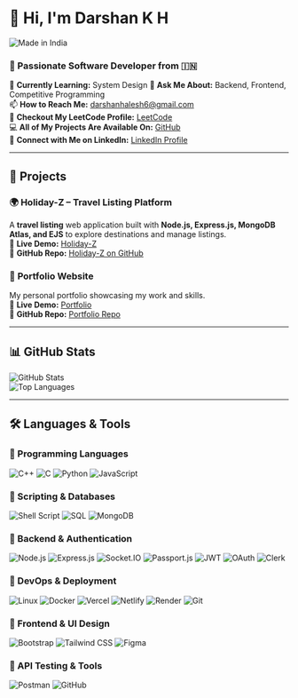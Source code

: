 # 👋 Hi, I'm Darshan K H  
![Made in India](https://img.shields.io/badge/Made%20in-%F0%9F%87%AE%F0%9F%87%B3-orange)

### 🚀 Passionate Software Developer from 🇮🇳


🌱 **Currently Learning:** System Design
💬 **Ask Me About:** Backend, Frontend, Competitive Programming  
📫 **How to Reach Me:** [darshanhalesh6@gmail.com](mailto:darshanhalesh6@gmail.com)  
🔗 **Checkout My LeetCode Profile:** [LeetCode](https://leetcode.com/u/darshan_halesh/)  
💻 **All of My Projects Are Available On:** [GitHub](https://github.com/darshanhalesh?tab=repositories)  
💼 **Connect with Me on LinkedIn:** [LinkedIn Profile](https://www.linkedin.com/in/darshan-halesh-021047260/)  

---

## 📌 Projects  

### 🌍 **Holiday-Z – Travel Listing Platform**  
A **travel listing** web application built with **Node.js, Express.js, MongoDB Atlas, and EJS** to explore destinations and manage listings.  
🔗 **Live Demo:** [Holiday-Z](https://holiday-z.onrender.com/listings)  
🔗 **GitHub Repo:** [Holiday-Z on GitHub](https://github.com/darshanhalesh/holiday-z)  

### 🚀 **Portfolio Website**  
My personal portfolio showcasing my work and skills.  
🔗 **Live Demo:** [Portfolio](https://darshankh.vercel.app)  
🔗 **GitHub Repo:** [Portfolio Repo](https://github.com/darshanhalesh/portfolio)  

---

## 📊 GitHub Stats  
![GitHub Stats](https://github-readme-stats.vercel.app/api?username=darshanhalesh&show_icons=true&theme=radical)  
![Top Languages](https://github-readme-stats.vercel.app/api/top-langs/?username=darshanhalesh&layout=compact&theme=radical)  

---

## 🛠️ Languages & Tools  

### 🔹 Programming Languages  
![C++](https://img.shields.io/badge/C++-00599C?style=flat&logo=c%2B%2B&logoColor=white)
![C](https://img.shields.io/badge/C-00599C?style=flat&logo=c&logoColor=white)
![Python](https://img.shields.io/badge/Python-3776AB?style=flat&logo=python&logoColor=white)
![JavaScript](https://img.shields.io/badge/JavaScript-F7DF1E?style=flat&logo=javascript&logoColor=black)

### 🔹 Scripting & Databases  
![Shell Script](https://img.shields.io/badge/Shell_Script-4EAA25?style=flat&logo=gnu-bash&logoColor=white)
![SQL](https://img.shields.io/badge/SQL-336791?style=flat&logo=postgresql&logoColor=white)
![MongoDB](https://img.shields.io/badge/MongoDB-47A248?style=flat&logo=mongodb&logoColor=white)

### 🔹 Backend & Authentication  
![Node.js](https://img.shields.io/badge/Node.js-339933?style=flat&logo=node.js&logoColor=white)
![Express.js](https://img.shields.io/badge/Express.js-000000?style=flat&logo=express&logoColor=white)
![Socket.IO](https://img.shields.io/badge/Socket.IO-010101?style=flat&logo=socket.io&logoColor=white)
![Passport.js](https://img.shields.io/badge/Passport.js-34E27A?style=flat&logo=passport&logoColor=white)
![JWT](https://img.shields.io/badge/JSON_Web_Token-000000?style=flat&logo=jsonwebtokens&logoColor=white)
![OAuth](https://img.shields.io/badge/OAuth-3A3A3A?style=flat&logo=oauth&logoColor=white)
![Clerk](https://img.shields.io/badge/Clerk-181717?style=flat&logo=clerk&logoColor=white)

### 🔹 DevOps & Deployment  
![Linux](https://img.shields.io/badge/Linux-FCC624?style=flat&logo=linux&logoColor=black)
![Docker](https://img.shields.io/badge/Docker-2496ED?style=flat&logo=docker&logoColor=white)
![Vercel](https://img.shields.io/badge/Vercel-000000?style=flat&logo=vercel&logoColor=white)
![Netlify](https://img.shields.io/badge/Netlify-00C7B7?style=flat&logo=netlify&logoColor=white)
![Render](https://img.shields.io/badge/Render-46E3B7?style=flat&logo=render&logoColor=black)
![Git](https://img.shields.io/badge/Git-F05032?style=flat&logo=git&logoColor=white)

### 🔹 Frontend & UI Design  
![Bootstrap](https://img.shields.io/badge/Bootstrap-7952B3?style=flat&logo=bootstrap&logoColor=white)
![Tailwind CSS](https://img.shields.io/badge/Tailwind_CSS-06B6D4?style=flat&logo=tailwind-css&logoColor=white)
![Figma](https://img.shields.io/badge/Figma-F24E1E?style=flat&logo=figma&logoColor=white)

### 🔹 API Testing & Tools  
![Postman](https://img.shields.io/badge/Postman-FF6C37?style=flat&logo=postman&logoColor=white)
![GitHub](https://img.shields.io/badge/GitHub-181717?style=flat&logo=github&logoColor=white)
